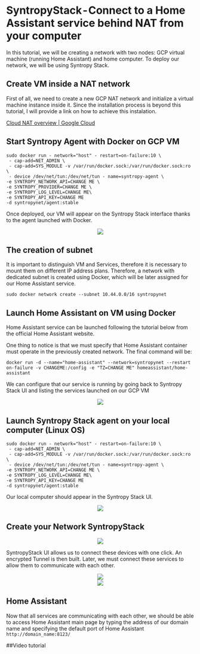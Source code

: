 # SyntropyStack - Connect to a Home Assistant service behind NAT from your computer


In this tutorial, we will be creating a network with two nodes: GCP virtual machine (running Home Assistant) and home computer. To deploy our network, we will be using Syntropy Stack.

## Create VM inside a NAT network
First of all, we need to create a new GCP NAT network and initialize a virtual machine instance inside it. Since the installation process is beyond this tutorial, I will provide a link on how to achieve this instalation.

<a href="https://cloud.google.com/nat/docs/overview" target="_blank">Cloud NAT overview | Google Cloud</a>

## Start Syntropy Agent with Docker on GCP VM
```
sudo docker run - network="host" - restart=on-failure:10 \
 - cap-add=NET_ADMIN \
 - cap-add=SYS_MODULE -v /var/run/docker.sock:/var/run/docker.sock:ro \
 - device /dev/net/tun:/dev/net/tun - name=syntropy-agent \
-e SYNTROPY_NETWORK_API=CHANGE ME \
-e SYNTROPY_PROVIDER=CHANGE ME \
-e SYNTROPY_LOG_LEVEL=CHANGE ME\
-e SYNTROPY_API_KEY=CHANGE ME 
-d syntropynet/agent:stable
```
Once deployed, our VM will appear on the Syntropy Stack interface thanks to the agent launched with Docker.

<center><img src="https://github.com/Paulius0112/syntropy-devops-integrations/blob/master/ha-and-nat/images/endpoint.png"></center>

## The creation of subnet
It is important to distinguish VM and Services, therefore it is necessary to mount them on different IP address plans. Therefore, a network with dedicated subnet is created using Docker, which will be later assigned for our Home Assistant service.
```
sudo docker network create --subnet 10.44.0.0/16 syntropynet
```

## Launch Home Assistant on VM using Docker
Home Assistant service can be launched following the tutorial below from the official Home Assistant website.

One thing to notice is that we must specify that Home Assistant container must operate in the previously created network. The final command will be:
```
docker run -d --name="home-assistant" --network=syntropynet --restart on-failure -v CHANGEME:/config -e "TZ=CHANGE ME" homeassistant/home-assistant
```

We can configure that our service is running by going back to Syntropy Stack UI and listing the services launched on our GCP VM

<center><img src="https://github.com/Paulius0112/syntropy-devops-integrations/blob/master/ha-and-nat/images/end-service.png"></center>

## Launch Syntropy Stack agent on your local computer (Linux OS)
```
sudo docker run - network="host" - restart=on-failure:10 \
 - cap-add=NET_ADMIN \
 - cap-add=SYS_MODULE -v /var/run/docker.sock:/var/run/docker.sock:ro \
 - device /dev/net/tun:/dev/net/tun - name=syntropy-agent \
-e SYNTROPY_NETWORK_API=CHANGE ME \
-e SYNTROPY_LOG_LEVEL=CHANGE ME\
-e SYNTROPY_API_KEY=CHANGE ME 
-d syntropynet/agent:stable
```

Our local computer should appear in the Syntropy Stack UI.

<center><img src="https://github.com/Paulius0112/syntropy-devops-integrations/blob/master/ha-and-nat/images/two-services.png"></center>

## Create your Network SyntropyStack

<center><img src="https://github.com/Paulius0112/syntropy-devops-integrations/blob/master/ha-and-nat/images/topology.png"></center>

SyntropyStack UI allows us to connect these devices with one click. An encrypted Tunnel is then built. Later, we must connect these services to allow them to communicate with each other.

<center><img src="https://github.com/Paulius0112/syntropy-devops-integrations/blob/master/ha-and-nat/images/connected-topology.png"></center>

<center><img src='https://github.com/Paulius0112/syntropy-devops-integrations/blob/master/ha-and-nat/images/connected-network.png'></center>

## Home Assistant

Now that all services are communicating with each other, we should be able to access Home Assistant main page by typing the address of our domain name and specifying the default port of Home Assistant
```http://domain_name:8123/```

##Video tutorial



